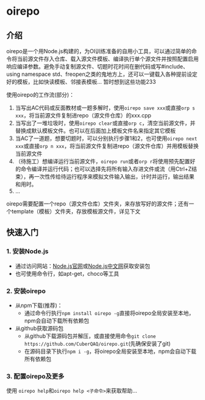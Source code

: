 # oirepo
## 介绍
  oirepo是一个用Node.js构建的，为OI训练准备的自用小工具，可以通过简单的命令将当前源文件存入仓库、载入源文件模板、编译执行单个源文件并按照配置启用响应编译参数。避免手动复制源文件、切题时花时间在删代码或写#include、using namespace std、freopen之类的鬼地方上，还可以一键载入各种提前设定好的模板，比如快读模板、邻接表模板... 暂时想到这些功能233
  
使用oirepo的工作流(部分)：
1. 当写出AC代码或反面教材或一题多解时，使用`oirepo save xxx`或直接`orp s xxx`，将当前源文件复制进repo（源文件仓库）的xxx.cpp
2. 当写出了一堆垃圾时，使用`oirepo clear`或直接`orp c`，清空当前源文件，并替换成默认模板文件。也可以在后面加上模板文件名来指定其它模板
3. 当AC了一道题，想要切题时，可以分别执行步骤1和2，也可使用`oirepo next xxx`或直接`orp n xxx`，将当前源文件复制进repo（源文件仓库）并用模板替换当前源文件
4. （待施工）想编译运行当前源文件，`oirepo run`或者`orp r`将使用预先配置好的命令编译并运行代码；也可以选择先将所有输入存进文件或流（用Ctrl+Z结束），再一次性传给待运行程序来模拟文件输入输出，计时并运行，输出结果和用时。
5. ...

oirepo需要配置一个repo（源文件仓库）文件夹，来存放写好的源文件；还有一个template（模板）文件夹，存放模板源文件，详见下文
## 快速入门
### 1. 安装Node.js
- 通过访问网站：[Node.js官网](https://nodejs.org/en/download)或[Node.js中文网](https://nodejs.cn/download/)获取安装包
- 也可使用命令行，如apt-get，choco等工具
### 2. 安装oirepo
- 从npm下载(推荐)：
  - 通过命令行执行`npm install oirepo -g`直接将oirepo全局安装至本地，npm会自动下载所有依赖包
- 从github获取源码包
  - 从github下载源码包并解压，或直接使用命令`git clone https://github.com/CuberQAQ/oirepo.git`(先确保安装了git)
  - 在源码目录下执行`npm i -g`，将oirepo全局安装至本地，npm会自动下载所有依赖包
### 3. 配置oirepo及更多
  使用 `oirepo help`和`oirepo help <子命令>`来获取帮助...
